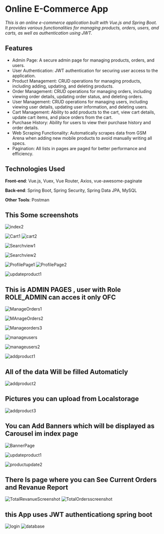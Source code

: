 # Online E-Commerce App

*This is an online e-commerce application built with Vue.js and Spring Boot. It provides various functionalities for managing products, orders, users, and carts, as well as authentication using JWT.*


## Features

- Admin Page: A secure admin page for managing products, orders, and users.
- User Authentication: JWT authentication for securing user access to the application.
- Product Management: CRUD operations for managing products, including adding, updating, and deleting products.
- Order Management: CRUD operations for managing orders, including viewing order details, updating order status, and deleting orders.
- User Management: CRUD operations for managing users, including viewing user details, updating user information, and deleting users.
- Cart Management: Ability to add products to the cart, view cart details, update cart items, and place orders from the cart.
- Purchase History: Ability for users to view their purchase history and order details.
- Web Scraping Functionality: Automatically scrapes data from GSM Arena when adding new mobile products to avoid manually writing all specs.
- Pagination: All lists in pages are paged for better performance and efficiency.

## Technologies Used

**Front-end**: Vue.js, Vuex, Vue Router, Axios, vue-awesome-paginate

**Back-end**: Spring Boot, Spring Security, Spring Data JPA, MySQL

**Other Tools**: Postman



##  This Some  screenshots 

![index2](https://user-images.githubusercontent.com/92800578/233109834-314ef7cf-6cbf-4c39-bb53-4e6e425d65b6.png)

![Cart1](https://user-images.githubusercontent.com/92800578/233109938-777b5e82-3c89-4027-aa9a-fede0ff5777b.png)
![cart2](https://user-images.githubusercontent.com/92800578/233110280-89e9b844-f361-417b-8ada-6f2537627f55.png)

![Searchview1](https://user-images.githubusercontent.com/92800578/233109960-3c9b7470-d47e-43ea-8c19-36047f1a5e01.png)

![Searchview2](https://user-images.githubusercontent.com/92800578/233109973-623b5e1f-7b71-4351-8798-b79c427d2f37.png)

![ProfilePage1](https://user-images.githubusercontent.com/92800578/233110024-a79c7d21-761b-4b00-b3d2-022024e3b261.png)
![ProfilePage2](https://user-images.githubusercontent.com/92800578/233110045-96095704-64ea-4fac-96d5-ede887dfd3a0.png)

![updateproduct1](https://user-images.githubusercontent.com/92800578/233110153-61fe678c-06d7-48fe-ab41-60d95858a61d.png)

##  This is ADMIN PAGES , user with Role ROLE_ADMIN can acces it only OFC

![ManageOrders1](https://user-images.githubusercontent.com/92800578/233110415-004fdc72-1425-4878-9dd5-3a4b253d69a5.png)


![MAnageOrders2](https://user-images.githubusercontent.com/92800578/233110435-7cb22cc9-ea73-4bc0-b22e-96695022700b.png)

![Manageorders3](https://user-images.githubusercontent.com/92800578/233110456-3ace2cce-a129-418d-8c44-3a8db6020e5e.png)


![manageusers](https://user-images.githubusercontent.com/92800578/233110481-fcde06c5-b564-42e0-a494-de84258ff290.png)

![manageusers2](https://user-images.githubusercontent.com/92800578/233110491-196a5a18-602c-4883-96f3-d12904ec5468.png)

  
![addproduct1](https://user-images.githubusercontent.com/92800578/233110519-cfbb8252-9f2f-4cff-9473-6bde4dcdf1fe.png)
##  All of the data Will be filled Automaticly


![addproduct2](https://user-images.githubusercontent.com/92800578/233110537-32325204-77e1-45b6-874b-447be88d5ce2.png)

 ##  Pictures you can upload from Localstorage
 
 
![addproduct3](https://user-images.githubusercontent.com/92800578/233110559-bdebcd50-3639-4403-8f82-2c4088575665.png)


  ##  You can Add Banners which will be displayed as Carousel im index page
  
  
![BannerPage](https://user-images.githubusercontent.com/92800578/233110704-2a5806dd-65ed-42c8-9542-c8210e76fe7b.png)

![updateproduct1](https://user-images.githubusercontent.com/92800578/233110754-ddd0dc3d-3f10-4b87-8375-8023c85ee79b.png)


![productupdate2](https://user-images.githubusercontent.com/92800578/233110776-88186439-5060-4c12-9438-3116530cfde7.png)

##  There Is page where you can See Current Orders and Revanue Report


![TotalRevanueScreenshot](https://user-images.githubusercontent.com/92800578/233111088-e22f3d5c-2340-4d74-9bdb-0b35bf172824.png)
![TotalOrdersscreenshot](https://user-images.githubusercontent.com/92800578/233111259-ee8b8ef8-2e62-4b30-828c-263139331e98.png)
##  this App uses JWT authenticationg spring boot 


![login](https://user-images.githubusercontent.com/92800578/233111598-7cbb7503-7845-4fbf-994f-620ca0757c02.png)
![database](https://user-images.githubusercontent.com/92800578/233111824-44e963fc-d95d-4093-adc0-b0a9d419f556.png)
